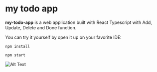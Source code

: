 # my todo app

**my-todo-app** is a web application built with React Typescript with Add, Update, Delete and Done function.

You can try it yourself by open it up on your favorite IDE:

```npm install```

```npm start```

![Alt Text](https://github.com/naimroslan/my-todo-app/blob/main/my-todo-app.gif)
